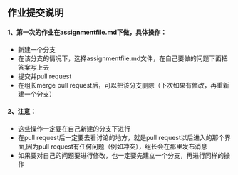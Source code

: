 ## 作业提交说明
#### 1、第一次的作业在assignmentfile.md下做，具体操作：
- 新建一个分支
- 在该分支的情况下，选择assignmentfile.md文件，在自己要做的问题下面把答案写上去
- 提交并pull request
- 在组长merge pull request后，可以把该分支删除（下次如果有修改，再重新建一个分支） 

#### 2、注意：
- 这些操作一定要在自己新建的分支下进行
- 在pull request后一定要去看讨论的地方，就是pull request以后进入的那个界面,因为pull request有任何问题（例如冲突），组长会在那里发布消息
- 如果要对自己的问题要进行修改，也一定要先建立一个分支，再进行同样的操作

